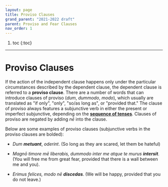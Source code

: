 ```yaml
---
layout: page
title: Proviso Clauses
grand_parent: "2021-2022 draft"
parent: Proviso and Fear Clauses
nav_order: 1
---
```


1. toc
{:toc}

***

# Proviso Clauses

If the action of the independent clause happens only under the particular circumstances described by the dependent clause, the dependent clause is referred to a **proviso clause**. There are a number of words that can introduce clauses of proviso (*dum*, *dummodo*, *modo*), which usually are translated as "if only", "only", "so/as long as", or "provided that." The clause of proviso always features a subjunctive verb in either the present or imperfect subjunctive, depending on the [**sequence of tenses**](../08-temporal-clauses/#subjunctive-verbs-and-the-sequence-of-tenses/). Clauses of proviso are negated by adding *nē* into the clause.

Below are some examples of proviso clauses (subjunctive verbs in the proviso clauses are bolded):

- *Dum* ***metuant***, *oderint*. (So long as they are scared, let them be hateful)

- *Magnō timore mē liberabis, dummodo inter me atque te murus* ***intersit***. (You will free me from great fear, provided that there is a wall between me and you).

- *Erimus felices, modo nē* ***discedas***. (We will be happy, provided that you do not leave.)
